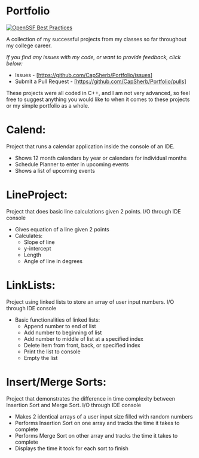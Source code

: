 # Portfolio
[![OpenSSF Best Practices](https://www.bestpractices.dev/projects/8470/badge)](https://www.bestpractices.dev/projects/8470)



A collection of my successful projects from my classes so far throughout my college career.

*If you find any issues with my code, or want to provide feedback, click below:*
 - Issues - [https://github.com/CapSherb/Portfolio/issues]
 - Submit a Pull Request - [https://github.com/CapSherb/Portfolio/pulls]

These projects were all coded in C++, and I am not very advanced, so feel free to suggest anything you would like to when it comes to these projects or my simple portfolio as a whole.

# Calend:
Project that runs a calendar application inside the console of an IDE.
 - Shows 12 month calendars by year or calendars for individual months
 - Schedule Planner to enter in upcoming events
 - Shows a list of upcoming events

# LineProject:
Project that does basic line calculations given 2 points. I/O through IDE console
 - Gives equation of a line given 2 points
 - Calculates:
    - Slope of line
    - y-intercept
    - Length
    - Angle of line in degrees

# LinkLists:
Project using linked lists to store an array of user input numbers. I/O through IDE console
 - Basic functionalities of linked lists:
    - Append number to end of list
    - Add number to beginning of list
    - Add number to middle of list at a specified index
    - Delete item from front, back, or specified index
    - Print the list to console
    - Empty the list

# Insert/Merge Sorts:
Project that demonstrates the difference in time complexity between Insertion Sort and Merge Sort. I/O through IDE console
 - Makes 2 identical arrays of a user input size filled with random numbers
 - Performs Insertion Sort on one array and tracks the time it takes to complete
 - Performs Merge Sort on other array and tracks the time it takes to complete
 - Displays the time it took for each sort to finish
